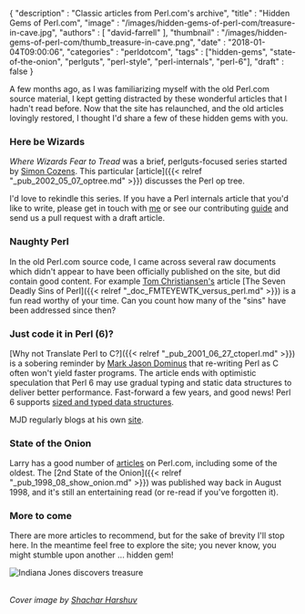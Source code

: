 {
   "description" : "Classic articles from Perl.com's archive",
   "title" : "Hidden Gems of Perl.com",
   "image" : "/images/hidden-gems-of-perl-com/treasure-in-cave.jpg",
   "authors" : [
      "david-farrell"
   ],
   "thumbnail" : "/images/hidden-gems-of-perl-com/thumb_treasure-in-cave.png",
   "date" : "2018-01-04T09:00:06",
   "categories" : "perldotcom",
   "tags" : ["hidden-gems", "state-of-the-onion", "perlguts", "perl-style", "perl-internals", "perl-6"],
   "draft" : false
}

A few months ago, as I was familiarizing myself with the old Perl.com source material, I kept getting distracted by these wonderful articles that I hadn't read before. Now that the site has relaunched, and the old articles lovingly restored, I thought I'd share a few of these hidden gems with you.

### Here be Wizards

*Where Wizards Fear to Tread* was a brief, perlguts-focused series started by [Simon Cozens](/authors/simon-cozens/). This particular [article]({{< relref "_pub_2002_05_07_optree.md" >}}) discusses the Perl op tree.

I'd love to rekindle this series. If you have a Perl internals article that you'd like to write, please get in touch with [me](mailto:perl.com-editor@perl.org) or see our contributing [guide](https://github.com/dnmfarrell/perldotcom/blob/master/CONTRIBUTING.md) and send us a pull request with a draft article.

### Naughty Perl

In the old Perl.com source code, I came across several raw documents which didn't appear to have been officially published on the site, but did contain good content. For example [Tom Christiansen's](/authors/tom-christiansen/) article [The Seven Deadly Sins of Perl]({{< relref "_doc_FMTEYEWTK_versus_perl.md" >}}) is a fun read worthy of your time. Can you count how many of the "sins" have been addressed since then?

### Just code it in Perl (6)?

[Why not Translate Perl to C?]({{< relref "_pub_2001_06_27_ctoperl.md" >}}) is a sobering reminder by [Mark Jason Dominus](/authors/mark-jason-dominus/) that re-writing Perl as C often won't yield faster programs. The article ends with optimistic speculation that Perl 6 may use gradual typing and static data structures to deliver better performance. Fast-forward a few years, and good news! Perl 6 supports [sized and typed data structures](https://perl6advent.wordpress.com/2015/12/18/day-18-sized-typed-shaped/).

MJD regularly blogs at his own [site](https://blog.plover.com/).

### State of the Onion

Larry has a good number of [articles](/authors/larry-wall/) on Perl.com, including some of the oldest. The [2nd State of the Onion]({{< relref "_pub_1998_08_show_onion.md" >}}) was published way back in August 1998, and it's still an entertaining read (or re-read if you've forgotten it).

### More to come

There are more articles to recommend, but for the sake of brevity I'll stop here. In the meantime feel free to explore the site; you never know, you might stumble upon another ... hidden gem!

![Indiana Jones discovers treasure](/images/hidden-gems-of-perl-com/indiana-stone.jpg)

\
*Cover image by [Shachar Harshuv](http://i.imgur.com/4VOS6iz.png)*
